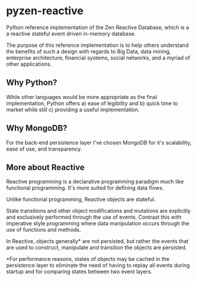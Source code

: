 pyzen-reactive
==============

Python reference implementation of the Zen Reactive Database, which 
is a a reactive stateful event driven in-memory database.

The purpose of this reference implementation is to help others
understand the benefits of such a design with regards to Big Data,
data mining, enterprise architecture, financial systems, social networks, 
and a myriad of other applications.

Why Python?
-----------

While other languages would be more appropriate as the final 
implementation, Python offers a) ease of legibility and b) quick time
to market while still c) providing a useful implementation.

Why MongoDB?
------------

For the back-end persistence layer I've chosen MongoDB for it's 
scalability, ease of use, and transparency.

More about Reactive
--------------------

Reactive programming is a declarative programming paradigm much like
functional programming.  It's more suited for defining data flows.

Unlike functional programming, Reactive objects are stateful.

State transitions and other object modifications and mutations are
explicitly and exclusively performed through the use of events.  Contrast
this with imperative style programming where data manipulation occurs
through the use of functions and methods.

In Reactive, objects generally* are not persisted, but rather the events
that are used to construct, manipulate and transition the objects are
persisted.

*For performance reasons, states of objects may be cached in the 
persistence layer to eliminate the need of having to replay all events 
during startup and for comparing states between two event layers.

